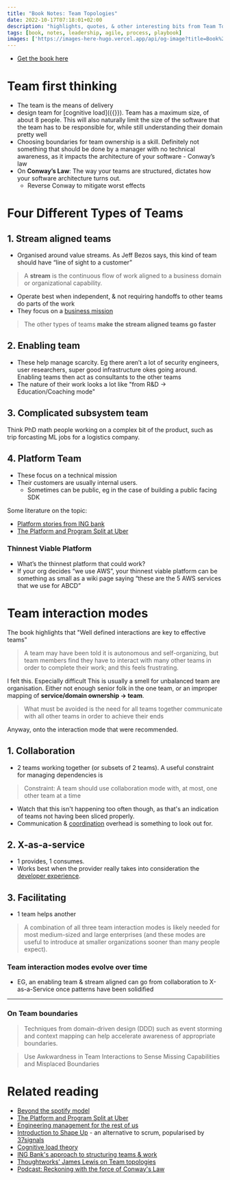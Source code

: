 ```yaml
---
title: "Book Notes: Team Topologies"
date: 2022-10-17T07:18:01+02:00
description: "highlights, quotes, & other interesting bits from Team Topologies"
tags: [book, notes, leadership, agile, process, playbook]
images: ['https://images-here-hugo.vercel.app/api/og-image?title=Book%20Notes%3A%20Team%20Topologies']
---
```


- [Get the book here](https://itrevolution.com/team-topologies/)

# Team first thinking
 - The team is the means of delivery
 - design team for [cognitive load]({{<ref cognitive-load-theory>}}). Team has a maximum size, of about 8 people. This will also naturally limit the size of the software that the team has to be responsible for, while still understanding their domain pretty well
 - Choosing boundaries for team ownership is a skill. Definitely not something that should be done by a manager with no technical awareness, as it impacts the architecture of your software - Conway’s law
- On **Conway’s Law**: The way your teams are structured, dictates how your software architecture turns out.
    - Reverse Conway to mitigate worst effects

# Four Different Types of Teams 

## 1. Stream aligned teams
- Organised around value streams. As Jeff Bezos says, this kind of team should have “line of sight to a customer”

> A **stream** is the continuous flow of work aligned to a business domain or organizational capability.

- Operate best when independent, & not requiring handoffs to other teams do parts of the work
- They focus on a [business mission](https://newsletter.pragmaticengineer.com/p/the-platform-and-program-split-at)

> The other types of teams **make the stream aligned teams go faster**

## 2. Enabling team

- These help manage scarcity. Eg there aren’t a lot of security engineers, user researchers, super good infrastructure okes going around. Enabling teams then act as consultants to the other teams
- The nature of their work looks a lot like "from R&D -> Education/Coaching mode"

## 3. Complicated subsystem team

Think PhD math people working on a complex bit of the product,
such as trip forcasting ML jobs for a logistics company.

## 4. Platform Team

- These focus on a technical mission
- Their customers are usually internal users.
  - Sometimes can be public, eg in the case of building a public facing SDK

Some literature on the topic: 
- [Platform stories from ING bank](/ing-bank)
- [The Platform and Program Split at Uber](https://newsletter.pragmaticengineer.com/p/the-platform-and-program-split-at)

### Thinnest Viable Platform

- What’s the thinnest platform that could work?
- If your org decides “we use AWS”, your thinnest viable platform can be something as small as a wiki page saying “these are the 5 AWS services that we use for ABCD”

# Team interaction modes
The book highlights that "Well defined interactions are key to effective teams"

> A team may have been told it is autonomous and self-organizing, but team members find they have to interact with many other teams in order to complete their work; and this feels frustrating.

I felt this. Especially difficult
This is usually a smell for unbalanced team are organisation.
Either not enough senior folk in the one team, or an improper mapping of **service/domain ownership -> team**.

> What must be avoided is the need for all teams together
> communicate with all other teams in order to achieve their ends


Anyway, onto the interaction mode that were recommended.

## 1. Collaboration
- 2 teams working together (or subsets of 2 teams). A useful constraint for managing dependencies is 
 > Constraint: A team should use collaboration mode with, at most, one other team at a time

 - Watch that this isn't happening too often though, as that's an indication of teams not having been sliced properly.
 - Communication & [coordination](https://cutlefish.substack.com/p/tbm-261-dependencies-in-faster-growing) overhead is something to look out for.

## 2. X-as-a-service
- 1 provides, 1 consumes.
- Works best when the provider really takes into consideration the [developer experience](/dx).

## 3. Facilitating
- 1 team helps another

> A combination of all three team interaction modes is likely needed for most medium-sized and large enterprises (and these modes are useful to introduce at smaller organizations sooner than many people expect).

### Team interaction modes evolve over time
- EG, an enabling team & stream aligned can go from collaboration to X-as-a-Service once patterns have been solidified

---

### On Team boundaries
> Techniques from domain-driven design (DDD) such as event storming and context mapping can help accelerate awareness of appropriate boundaries.

> Use Awkwardness in Team Interactions to Sense Missing Capabilities and Misplaced Boundaries



# Related reading

- [Beyond the spotify model](/beyond-spotify-model)
- [The Platform and Program Split at Uber](https://newsletter.pragmaticengineer.com/p/the-platform-and-program-split-at)
- [Engineering management for the rest of us](/engineering-management)
- [Introduction to Shape Up](/shape-up-notes-introduction) - an alternative to scrum, popularised by [37signals](https://37signals.com/)
- [Cognitive load theory](/cognitive-load-theory)
- [ING Bank's approach to structuring teams & work](/ing-bank)
- [Thoughtworks' James Lewis on Team topologies](/tt-jl)
- [Podcast: Reckoning with the force of Conway's Law](/conways-law)
